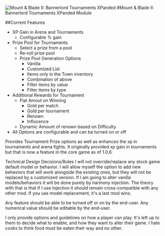 ![Mount & Blade II: Bannerlord Tournaments XPanded](https://staticdelivery.nexusmods.com/mods/3174/images/headers/27_1586668241.jpg)
#Mount & Blade II: Bannerlord Tournaments XPanded Module

##Current Features
* XP Gain in Arena and Tournaments	
	* Configurable % gain
* Prize Pool for Tournaments
	* Select a prize from a pool
	* Re-roll prize pool
	* Prize Pool Generation Options
		* Vanilla
		* Customized List
		* Items only in the Town inventory
		* Combination of above
		* Filter items by value
		* Filter items by type
* Additional Rewards for Tournament
	* Flat Amout on Winning
		* Gold per match
		* Gold per tournament
		* Renown
		* Influcence
	* Dynamic Amount of renown based on Difficulty
* All Options are configurable and can be turned on or off 
		

Provides Tournament Prize options as well as enhances the xp in tournaments and arena fights.  It originally provided xp gain in tournaments but that is now a feature in the core game as of 1.0.6.

Technical Design Decisions/Rules
I will not override/replace any stock game default model or behavior.  I will allow myself the option to add new behaviors that will work alongside the existing ones, but they will not be replaced by a customized version.
If I am going to alter vanilla models/behaviors it will be done purely by harmony injection.
The theory with that is that if I use injection it should remain cross-compatible with any other mod.  If you use model replacement, it's a last mod wins.

Any feature should be able to be turned off or on by the end-user.
Any numerical value should be editable by the end-user.

I only provide options and guidelines on how a player can play.  It's left up to them to decide what to enable, and how they want to alter their game.  I hate cooks to think food must be eaten their way and no other.


